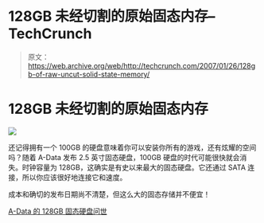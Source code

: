 # 128GB 未经切割的原始固态内存–TechCrunch

> 原文：<https://web.archive.org/web/http://techcrunch.com/2007/01/26/128gb-of-raw-uncut-solid-state-memory/>

# 128GB 未经切割的原始固态内存

![](img/c38d2535f4c341661a8a12c5bee18d92.png)

还记得拥有一个 100GB 的硬盘意味着你可以安装你所有的游戏，还有炫耀的空间吗？随着 A-Data 发布 2.5 英寸固态硬盘，100GB 硬盘的时代可能很快就会消失。时钟容量为 128GB，这确实是有史以来最大的固态硬盘。它还通过 SATA 连接，所以你应该很好地连接它和速度。

成本和确切的发布日期尚不清楚，但这么大的固态存储并不便宜！

[A-Data 的 128GB 固态硬盘问世](https://web.archive.org/web/20210228050332/http://gizmodo.com/gadgets/peripherals/adatas-128gb-solid-state-drive-sees-the-light-of-day-231693.php)
